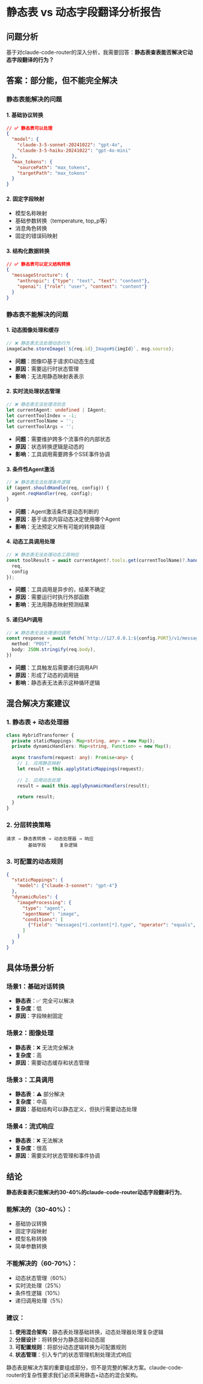 # 静态表 vs 动态字段翻译分析报告

## 问题分析

基于对claude-code-router的深入分析，我需要回答：**静态表查表能否解决它动态字段翻译的行为？**

## 答案：部分能，但不能完全解决

### 静态表能解决的问题

#### 1. 基础协议转换
```json
// ✅ 静态表可以处理
{
  "model": {
    "claude-3-5-sonnet-20241022": "gpt-4o",
    "claude-3-5-haiku-20241022": "gpt-4o-mini"
  },
  "max_tokens": {
    "sourcePath": "max_tokens",
    "targetPath": "max_tokens"
  }
}
```

#### 2. 固定字段映射
- 模型名称映射
- 基础参数转换（temperature, top_p等）
- 消息角色转换
- 固定的错误码映射

#### 3. 结构化数据转换
```json
// ✅ 静态表可以定义结构转换
{
  "messageStructure": {
    "anthropic": {"type": "text", "text": "content"},
    "openai": {"role": "user", "content": "content"}
  }
}
```

### 静态表不能解决的问题

#### 1. 动态图像处理和缓存
```typescript
// ❌ 静态表无法处理动态行为
imageCache.storeImage(`${req.id}_Image#${imgId}`, msg.source);
```
- **问题**：图像ID基于请求ID动态生成
- **原因**：需要运行时状态管理
- **影响**：无法用静态映射表表示

#### 2. 实时流处理状态管理
```typescript
// ❌ 静态表无法处理流状态
let currentAgent: undefined | IAgent;
let currentToolIndex = -1;
let currentToolName = '';
let currentToolArgs = '';
```
- **问题**：需要维护跨多个流事件的内部状态
- **原因**：状态转换逻辑是动态的
- **影响**：工具调用需要跨多个SSE事件协调

#### 3. 条件性Agent激活
```typescript
// ❌ 静态表无法处理条件逻辑
if (agent.shouldHandle(req, config)) {
  agent.reqHandler(req, config);
}
```
- **问题**：Agent激活条件是动态判断的
- **原因**：基于请求内容动态决定使用哪个Agent
- **影响**：无法预定义所有可能的转换路径

#### 4. 动态工具调用处理
```typescript
// ❌ 静态表无法处理动态工具响应
const toolResult = await currentAgent?.tools.get(currentToolName)?.handler(args, {
  req,
  config
});
```
- **问题**：工具调用是异步的，结果不确定
- **原因**：需要运行时执行外部函数
- **影响**：无法用静态映射预测结果

#### 5. 递归API调用
```typescript
// ❌ 静态表无法处理递归调用
const response = await fetch(`http://127.0.0.1:${config.PORT}/v1/messages`, {
  method: "POST",
  body: JSON.stringify(req.body),
})
```
- **问题**：工具触发后需要递归调用API
- **原因**：形成了动态的调用链
- **影响**：静态表无法表示这种循环逻辑

## 混合解决方案建议

### 1. 静态表 + 动态处理器
```typescript
class HybridTransformer {
  private staticMappings: Map<string, any> = new Map();
  private dynamicHandlers: Map<string, Function> = new Map();
  
  async transform(request: any): Promise<any> {
    // 1. 应用静态映射
    let result = this.applyStaticMappings(request);
    
    // 2. 应用动态处理
    result = await this.applyDynamicHandlers(result);
    
    return result;
  }
}
```

### 2. 分层转换策略
```
请求 → 静态表转换 → 动态处理器 → 响应
        基础字段     复杂逻辑
```

### 3. 可配置的动态规则
```json
{
  "staticMappings": {
    "model": {"claude-3-sonnet": "gpt-4"}
  },
  "dynamicRules": {
    "imageProcessing": {
      "type": "agent",
      "agentName": "image",
      "conditions": [
        {"field": "messages[*].content[*].type", "operator": "equals", "value": "image"}
      ]
    }
  }
}
```

## 具体场景分析

### 场景1：基础对话转换
- **静态表**：✅ 完全可以解决
- **复杂度**：低
- **原因**：字段映射固定

### 场景2：图像处理
- **静态表**：❌ 无法完全解决
- **复杂度**：高
- **原因**：需要动态缓存和状态管理

### 场景3：工具调用
- **静态表**：⚠️ 部分解决
- **复杂度**：中高
- **原因**：基础结构可以静态定义，但执行需要动态处理

### 场景4：流式响应
- **静态表**：❌ 无法解决
- **复杂度**：很高
- **原因**：需要实时状态管理和事件协调

## 结论

**静态表查表只能解决约30-40%的claude-code-router动态字段翻译行为**。

### 能解决的（30-40%）：
- 基础协议转换
- 固定字段映射
- 模型名称转换
- 简单参数转换

### 不能解决的（60-70%）：
- 动态状态管理（60%）
- 实时流处理（25%）
- 条件性逻辑（10%）
- 递归调用处理（5%）

### 建议：
1. **使用混合架构**：静态表处理基础转换，动态处理器处理复杂逻辑
2. **分层设计**：将转换分为静态层和动态层
3. **可配置规则**：将部分动态逻辑转换为可配置规则
4. **状态管理**：引入专门的状态管理机制处理流式响应

静态表是解决方案的重要组成部分，但不是完整的解决方案。claude-code-router的复杂性要求我们必须采用静态+动态的混合架构。